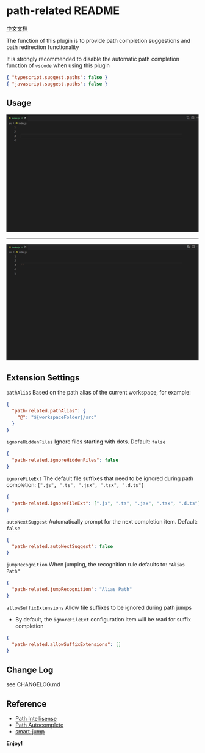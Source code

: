# path-related README

[中文文档](README.md)

The function of this plugin is to provide path completion suggestions and path redirection functionality

It is strongly recommended to disable the automatic path completion function of `vscode` when using this plugin

```json
{ "typescript.suggest.paths": false }
{ "javascript.suggest.paths": false }
```

## Usage

![path-tip-example](public/images/path-tip.gif)

---

![path-jump-example](public/images/path-jump.gif)

## Extension Settings

`pathAlias` Based on the path alias of the current workspace, for example:

```json
{
  "path-related.pathAlias": {
    "@": "${workspaceFolder}/src"
  }
}
```

`ignoreHiddenFiles` Ignore files starting with dots. Default: `false`

```json
{
  "path-related.ignoreHiddenFiles": false
}
```

`ignoreFileExt` The default file suffixes that need to be ignored during path completion: `[".js", ".ts", ".jsx", ".tsx", ".d.ts"]`

```json
{
  "path-related.ignoreFileExt": [".js", ".ts", ".jsx", ".tsx", ".d.ts"]
}
```

`autoNextSuggest` Automatically prompt for the next completion item. Default: `false`

```json
{
  "path-related.autoNextSuggest": false
}
```

`jumpRecognition` When jumping, the recognition rule defaults to: `"Alias Path"`

```json
{
  "path-related.jumpRecognition": "Alias Path"
}
```

`allowSuffixExtensions` Allow file suffixes to be ignored during path jumps

- By default, the `ignoreFileExt` configuration item will be read for suffix completion

```json
{
  "path-related.allowSuffixExtensions": []
}
```

## Change Log

see CHANGELOG.md

## Reference

- [Path Intellisense](https://marketplace.visualstudio.com/items?itemName=christian-kohler.path-intellisense)
- [Path Autocomplete](https://marketplace.visualstudio.com/items?itemName=ionutvmi.path-autocomplete)
- [smart-jump](https://marketplace.visualstudio.com/items?itemName=deqiaochen.smart-jump)

**Enjoy!**
